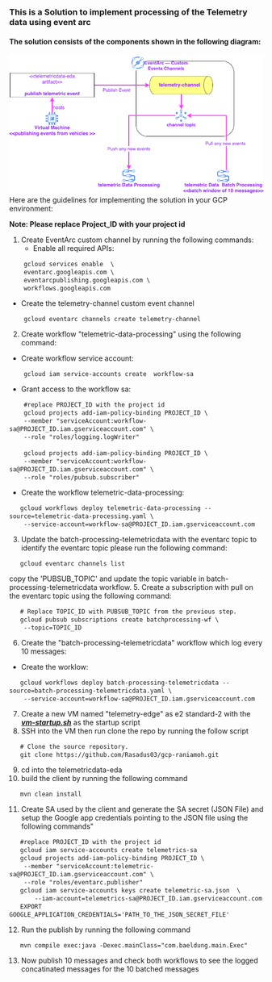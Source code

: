 ### This is a Solution to implement  processing of the Telemetry data  using event arc
#### The solution consists of the components shown in the following diagram:
![solution high level blueprint](Telemetric-data-processing.png)
Here are the guidelines for implementing the solution in your GCP environment:

**Note: Please replace Project_ID with your project id**

1. Create EventArc custom channel  by running the following commands:
   - Enable all required APIs:
``` 
    gcloud services enable  \
    eventarc.googleapis.com \
    eventarcpublishing.googleapis.com \
    workflows.googleapis.com
   ```
- Create the telemetry-channel custom event channel
```
    gcloud eventarc channels create telemetry-channel
```
2. Create workflow "telemetric-data-processing" using the following command:
- Create workflow service account:
```
    gcloud iam service-accounts create  workflow-sa
```
- Grant access to the workflow sa:
```
    #replace PROJECT_ID with the project id
    gcloud projects add-iam-policy-binding PROJECT_ID \
    --member "serviceAccount:workflow-sa@PROJECT_ID.iam.gserviceaccount.com" \
    --role "roles/logging.logWriter"
    
    gcloud projects add-iam-policy-binding PROJECT_ID \
    --member "serviceAccount:workflow-sa@PROJECT_ID.iam.gserviceaccount.com" \
    --role "roles/pubsub.subscriber"
```
- Create the workflow telemetric-data-processing:
```
   gcloud workflows deploy telemetric-data-processing --source=telemetric-data-processing.yaml \
    --service-account=workflow-sa@PROJECT_ID.iam.gserviceaccount.com
```
3. Update the batch-processing-telemetricdata with the eventarc topic to identify the eventarc topic please run the following command:
```
   gcloud eventarc channels list
```
copy the 'PUBSUB_TOPIC' and update the topic variable in batch-processing-telemetricdata workflow.
5. Create a subscription with pull on the eventarc topic using the following command:
```
   # Replace TOPIC_ID with PUBSUB_TOPIC from the previous step.
   gcloud pubsub subscriptions create batchprocessing-wf \
    --topic=TOPIC_ID
```
6. Create the "batch-processing-telemetricdata" workflow which log every 10 messages:
- Create the worklow:
```
   gcloud workflows deploy batch-processing-telemetricdata --source=batch-processing-telemetricdata.yaml \
    --service-account=workflow-sa@PROJECT_ID.iam.gserviceaccount.com
```
7. Create a new VM named "telemetry-edge" as e2 standard-2 with the  ***[vm-startup.sh](vm-startup.sh)*** as the startup script
8. SSH into the VM then run clone the repo by running the follow script
```
   # Clone the source repository.
   git clone https://github.com/Rasadus03/gcp-raniamoh.git
```
9. cd into the telemetricdata-eda
10. build the client by running the following command
```
   mvn clean install
```
11. Create SA used by the client and generate the SA secret (JSON File) and setup the Google app credentials pointing to the JSON file using the following commands"
```
   #replace PROJECT_ID with the project id
   gcloud iam service-accounts create telemetrics-sa
   gcloud projects add-iam-policy-binding PROJECT_ID \
    --member "serviceAccount:telemetric-sa@PROJECT_ID.iam.gserviceaccount.com" \
    --role "roles/eventarc.publisher"
   gcloud iam service-accounts keys create telemetric-sa.json  \
       --iam-account=telemetrics-sa@PROJECT_ID.iam.gserviceaccount.com
   EXPORT GOOGLE_APPLICATION_CREDENTIALS='PATH_TO_THE_JSON_SECRET_FILE'
```
12. Run the publish by running the following command
```
   mvn compile exec:java -Dexec.mainClass="com.baeldung.main.Exec"
```
13. Now publish 10 messages and check both workflows to see the logged concatinated messages for the 10 batched messages 
